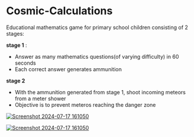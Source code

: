 # Cosmic-Calculations
Educational mathematics game for primary school children consisting of 2 stages: 

**stage 1** : 
  - Answer as many mathematics questions(of varying difficulty) in 60 seconds
  - Each correct answer generates ammunition

**stage 2**
  - With the ammunition generated from stage 1, shoot incoming meteors from a meter shower
  - Objective is to prevent meteros reaching the danger zone


[![Screenshot 2024-07-17 161050](https://github.com/user-attachments/assets/f20b97d9-17f1-495f-93bf-179f3cf297b4)](https://github.com/user-attachments/assets/04dd75df-1ae7-416e-bfae-7f1fec2821fe)

[![Screenshot 2024-07-17 161050](https://github.com/user-attachments/assets/f20b97d9-17f1-495f-93bf-179f3cf297b4)](https://github.com/user-attachments/assets/d9461e80-a9c8-46c8-a654-307803035fae
)


